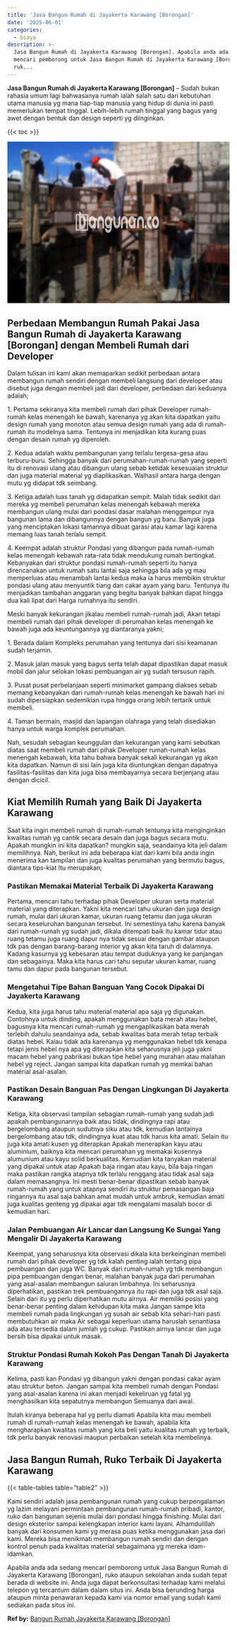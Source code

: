 ```yaml
---
title: 'Jasa Bangun Rumah di Jayakerta Karawang [Borongan]'
date: '2025-06-01'
categories:
  - biaya
description: >-
  Jasa Bangun Rumah di Jayakerta Karawang [Borongan]. Apabila anda ada sedang
  mencari pemborong untuk Jasa Bangun Rumah di Jayakerta Karawang [Borongan],
  ruk...
---
```


**Jasa Bangun Rumah di Jayakerta Karawang \[Borongan\]** – Sudah bukan rahasia umum lagi bahwasanya rumah ialah salah satu dari kebutuhan utama manusia yg mana tiap-tiap manusia yang hidup di dunia ini pasti memerlukan tempat tinggal. Lebih-lebih rumah tinggal yang bagus yang awet dengan bentuk dan design seperti yg diinginkan.

{{< toc >}}

![Jasa Bangun Rumah di Jayakerta Karawang [Borongan]](/images/borong-bangunan-42.png)

## Perbedaan Membangun Rumah Pakai Jasa Bangun Rumah di Jayakerta Karawang \[Borongan\] dengan Membeli Rumah dari Developer

Dalam tulisan ini kami akan memaparkan sedikit perbedaan antara membangun rumah sendiri dengan membeli langsung dari developer atau disebut juga dengan membeli jadi dari developer, perbedaan dari keduanya adalah;

1\. Pertama sekiranya kita membeli rumah dari pihak Developer rumah-rumah kelas menengah ke bawah, karenanya yg akan kita dapatkan yaitu design rumah yang monoton atau semua design rumah yang ada di rumah-rumah itu modelnya sama. Tentunya ini menjadikan kita kurang puas dengan desain rumah yg diperoleh.

2\. Kedua adalah waktu pembangunan yang terlalu tergesa-gesa atau terburu-buru. Sehingga banyak dari perumahan-rumah-rumah yang seperti itu di renovasi ulang atau dibangun ulang sebab ketidak kesesuaian struktur dan juga material material yg diaplikasikan. Walhasil antara harga dengan mutu yg didapat tdk seimbang.

3\. Ketiga adalah luas tanah yg didapatkan sempit. Malah tidak sedikit dari mereka yg membeli perumahan kelas menengah kebawah mereka membangun ulang mulai dari pondasi dasar malahan menggempur nya bangunan lama dan dibangunnya dengan bangun yg baru. Banyak juga yang menciptakan lokasi tamannya dibuat garasi atau kamar lagi karena memang luas tanah terlalu sempit.

4\. Keempat adalah struktur Pondasi yang dibangun pada rumah-rumah kelas menengah kebawah rata-rata tidak mendukung rumah bertingkat. Kebanyakan dari struktur pondasi rumah-rumah seperti itu hanya direncanakan untuk rumah satu lantai saja sehingga bila ada yg mau memperluas atau menambah lantai kedua maka ia harus membikin struktur pondasi ulang atau menyuntik tiang dan cakar ayam yang baru. Tentunya itu menjadikan tambahan anggaran yang begitu banyak bahkan dapat hingga dua kali lipat dari Harga rumahnya itu sendiri.

Meski banyak kekurangan jikalau membeli rumah-rumah jadi, Akan tetapi membeli rumah dari pihak developer di perumahan kelas menengah ke bawah juga ada keuntungannya yg diantaranya yakni;

1\. Berada dalam Kompleks perumahan yang tentunya dari sisi keamanan sudah terjamin.

2\. Masuk jalan masuk yang bagus serta telah dapat dipastikan dapat masuk mobil dan jalur selokan lokasi pembuangan air yg sudah tersusun rapih.

3\. Pusat pusat perbelanjaan seperti minimarket gampang diakses sebab memang kebanyakan dari rumah-rumah kelas menengah ke bawah hari ini sudah dipersiapkan sedemikian rupa hingga orang lebih tertarik untuk membeli.

4\. Taman bermain, masjid dan lapangan olahraga yang telah disediakan hanya untuk warga komplek perumahan.

Nah, sesudah sebagian keunggulan dan kekurangan yang kami sebutkan diatas saat membeli rumah dari pihak Developer rumah-rumah kelas menengah kebawah, kita tahu bahwa banyak sekali kekurangan yg akan kita dapatkan. Namun di sisi lain juga kita diuntungkan dengan dapatnya fasilitas-fasilitas dan kita juga bisa membayarnya secara berjenjang atau dengan dicicil.

## Kiat Memilih Rumah yang Baik Di Jayakerta Karawang

Saat kita ingin membeli rumah di rumah-rumah tentunya kita menginginkan kwalitas rumah yg cantik secara desain dan juga bagus secara mutu. Apakah mungkin ini kita dapatkan? mungkin saja, seandainya kita jeli dalam memilihnya. Nah, berikut ini ada beberapa kiat dari kami bila anda ingin menerima kan tampilan dan juga kualitas perumahan yang bermutu bagus, diantara tips-kiat Itu merupakan;

### Pastikan Memakai Material Terbaik Di Jayakerta Karawang

Pertama, mencari tahu terhadap pihak Developer ukuran serta material material yang diterapkan. Yakni kita mencari tahu ukuran dan juga design rumah, mulai dari ukuran kamar, ukuran ruang tetamu dan juga ukuran secara keseluruhan bangunan tersebut. Ini semestinya tahu karena banyak dari rumah-rumah yg sudah jadi, dikala ditempati baik itu kamar tidur atau ruang tetamu juga ruang dapur nya tidak sesuai dengan gambar ataupun tdk pas dengan barang-barang interior yg akan kita taruh di dalamnya. Kadang kasurnya yg kebesaran atau tempat duduknya yang ke panjangan dan sebagainya. Maka kita harus cari tahu seputar ukuran kamar, ruang tamu dan dapur pada bangunan tersebut.

### Mengetahui Tipe Bahan Banguan Yang Cocok Dipakai Di Jayakerta Karawang

Kedua, kita juga harus tahu material material apa saja yg digunakan. Contohnya untuk dinding, apakah menggunakan bata merah atau hebel, bagusnya kita mencari rumah-rumah yg mengaplikasikan bata merah terlebih dahulu seandainya ada, sebab kwalitas bata merah tetap terbaik diatas hebel. Kalau tidak ada karenanya yg menggunakan hebel tdk kenapa tetapi jenis hebel nya apa yg diterapkan kita seharusnya jeli juga yakni macam hebel yang pabrikasi bukan tipe hebel yang murahan atau malahan hebel yg reject. Jangan sampai kita dapatkan rumah yg memkai bahan material asal-asalan.

### Pastikan Desain Banguan Pas Dengan Lingkungan Di Jayakerta Karawang

Ketiga, kita observasi tampilan sebagian rumah-rumah yang sudah jadi apakah pembangunannya baik atau tidak, dindingnya rapi atau bergelombang ataupun sudutnya siku atau tdk, kemudian lantainya bergelombang atau tdk, dindingnya kuat atau tdk harus kita amati. Selain itu juga kita amati kusen yg diterapkan Apakah menerapkan kayu atau aluminium, baiknya kita mencari perumahan yg memakai kusennya alumunium atau kayu solid berkualitas. Kemudian kita tanyakan material yang dipakai untuk atap Apakah baja ringan atau kayu, bila baja ringan maka pastikan rangka atapnya tdk terlalu renggang atau tidak asal saja dalam memasangnya. Ini mesti benar-benar dipastikan sebab banyak rumah-rumah yang untuk atapnya sendiri itu struktur pemasangan baja ringannya itu asal saja bahkan amat mudah untuk ambruk, kemudian amati juga kualitas genteng yg dipakai agar tdk mengalami masalah bocor di kemudian hari.

### Jalan Pembuangan Air Lancar dan Langsung Ke Sungai Yang Mengalir Di Jayakerta Karawang

Keempat, yang seharusnya kita observasi dikala kita berkeinginan membeli rumah dari pihak developer yg tdk kalah penting ialah tentang pipa pembuangan dan juga WC. Banyak dari rumah-rumah yg tdk membangun pipa pembuangan dengan benar, malahan banyak juga dari perumahan yang asal-asalan membangun saluran limbahnya. Ini seharusnya diperhatikan, pastikan trek pembuangannya itu rapi dan juga tdk asal saja. Selain dari itu yg perlu diperhatikan mutu airnya. Air memiliki posisi yang benar-benar penting dalam kehidupan kita maka Jangan sampe kita membeli rumah pada lingkungan yg susah air sebab kita sehari-hari pasti membutuhkan air maka Air sebagai keperluan utama haruslah senantiasa ada atau tersedia dalam jumlah yg cukup. Pastikan airnya lancar dan juga bersih bisa dipakai untuk masak.

### Struktur Pondasi Rumah Kokoh Pas Dengan Tanah Di Jayakerta Karawang

Kelima, pasti kan Pondasi yg dibangun yakni dengan pondasi cakar ayam atau struktur beton. Jangan sampai kita membeli rumah dengan Pondasi yang asal-asalan karena ini akan menjadi kekeliruan yg fatal yg menghasilkan kita sepatutnya membangun Semuanya dari awal.

Itulah kiranya beberapa hal yg perlu diamati Apabila kita mau membeli rumah di rumah-rumah kelas menengah ke bawah, apabila kita mengharapkan kwalitas rumah yang kita beli yaitu kualitas rumah yg terbaik, tdk perlu banyak renovasi maupun perbaikan setelah kita membelinya.

## Jasa Bangun Rumah, Ruko Terbaik Di Jayakerta Karawang

{{< table-tables table="table2" >}}

Kami sendiri adalah jasa pembangunan rumah yang cukup berpengalaman yg lazim melayani permintaan pembangunan rumah-rumah pribadi, kantor, ruko dan bangunan sejenis mulai dari pondasi hingga finishing. Mulai dari design eksterior sampai kelengkapan interior kami layani. Alhamdulillah banyak dari konsumen kami yg merasa puas ketika menggunakan jasa dari kami. Mereka bisa menikmati membangun rumah sendiri dan dengan kontrol penuh pada kwalitas material sebagaimana yg mereka idam-idamkan.

Apabila anda ada sedang mencari pemborong untuk Jasa Bangun Rumah di Jayakerta Karawang \[Borongan\], ruko ataupun sekolahan anda sudah tepat berada di website ini. Anda juga dapat berkonsultasi terhadap kami melalui telepon yg tercantum dalam dalam situs ini. Anda bisa berunding harga ataupun minta penawaran kepada kami via nomor email yang sudah kami sediakan pada situs ini.

**Ref by:** [Bangun Rumah Jayakerta Karawang [Borongan]](https://id.wikipedia.org/wiki/Bangun)
